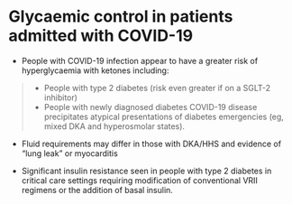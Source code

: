 # Glycaemic control in patients admitted with COVID-19

- People with COVID-19 infection appear to have a greater risk of hyperglycaemia with ketones including:

> - People with type 2 diabetes (risk even greater if on a SGLT-2 inhibitor)
> - People with newly diagnosed diabetes COVID-19 disease precipitates atypical presentations of diabetes emergencies (eg, mixed DKA and hyperosmolar states).

- Fluid requirements may differ in those with DKA/HHS and evidence of “lung leak” or myocarditis

- Significant insulin resistance seen in people with type 2 diabetes in critical care  settings requiring modification of conventional VRII regimens or the addition of basal insulin.
